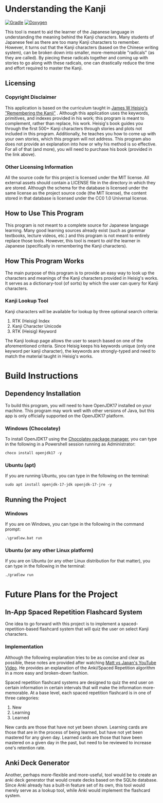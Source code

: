 # Understanding the Kanji

[![Gradle](https://github.com/samuelcmace/understanding-the-kanji/actions/workflows/gradle.yml/badge.svg)](https://github.com/samuelcmace/understanding-the-kanji/actions/workflows/gradle.yml)
[![Doxygen](https://github.com/samuelcmace/understanding-the-kanji/actions/workflows/doxygen.yml/badge.svg?branch=main)](https://github.com/samuelcmace/understanding-the-kanji/actions/workflows/doxygen.yml)

This tool is meant to aid the learner of the Japanese language in understanding the meaning behind the Kanji characters.
Many students of Japanese feel as there are too many Kanji characters to remember. However, it turns out that the Kanji
characters (based on the Chinese writing system), can be broken down into smaller, more-memorable "radicals" (as they
are called). By piecing these radicals together and coming up with stories to go along with these radicals, one can
drastically reduce the time and effort required to master the Kanji.

## Licensing

### Copyright Disclaimer

This application is based on the curriculum taught in
[James W Heisig's "Remembering the Kanji"](https://www.amazon.com/Remembering-Kanji-Complete-Japanese-Characters/dp/0824835921)
. Although this application uses the keywords, primitives, and indexes provided in his work; this program is meant to
complement, rather than replace, his work. Heisig's book guides you through the first 500+ Kanji characters through
stories and plots not included in this program. Additionally, he teaches you how to come up with your own stories, which
this program will not address. This program also does not provide an explanation into how or why his method is so
effective. For all of that (and more), you will need to purchase his book (provided in the link above).

### Other Licensing Information

All the source code for this project is licensed under the MIT license. All external assets should contain a LICENSE
file in the directory in which they are stored. Although the schema for the database is licensed under the same license
as the project source code (the MIT license), the content stored in that database is licensed under the CC0 1.0
Universal license.

## How to Use This Program

This program is not meant to a complete source for Japanese language learning. Many good learning sources already
exist (such as grammar textbooks, lecture videos, etc.) and this program is not meant to entirely replace those tools.
However, this tool is meant to _aid_ the learner in Japanese (specifically in remembering the Kanji characters).

## How This Program Works

The main purpose of this program is to provide an easy way to look up the characters and meanings of the Kanji
characters provided in Heisig's works. It serves as a dictionary-tool (of sorts) by which the user can query for Kanji
characters.

### Kanji Lookup Tool

Kanji characters will be available for lookup by three optional search criteria:

1. RTK (Heisig) Index
2. Kanji Character Unicode
3. RTK (Heisig) Keyword

The Kanji lookup page allows the user to search based on one of the aforementioned criteria. Since Heisig keeps his
keywords unique (only one keyword per kanji character), the keywords are strongly-typed and need to match the material
taught in Heisig's works.

# Build Instructions

## Dependency Installation

To build this program, you will need to have OpenJDK17 installed on your machine. This program may work well with other
versions of Java, but this app is only officially supported on the OpenJDK17 platform.

### Windows (Chocolatey)

To install OpenJDK17 using the [Chocolatey package manager](https://chocolatey.org/), you can type in the following in a
Powershell session running as Administrator:

```
choco install openjdk17 -y
```

### Ubuntu (apt)

If you are running Ubuntu, you can type in the following on the terminal:

```
sudo apt install openjdk-17-jdk openjdk-17-jre -y
```

## Running the Project

### Windows

If you are on Windows, you can type in the following in the command prompt:

```
.\gradlew.bat run
```

### Ubuntu (or any other Linux platform)

If you are on Ubuntu (or any other Linux distribution for that matter), you can type in the following in the terminal:

```
./gradlew run
```

# Future Plans for the Project

## In-App Spaced Repetition Flashcard System

One idea to go forward with this project is to implement a spaced-repetition-based flashcard system that will quiz the
user on select Kanji characters.

### Implementation

Although the following explanation tries to be as concise and clear as possible, these notes are provided after
watching [Matt vs Japan's YouTube Video](https://www.youtube.com/watch?v=lz60qTP2Gx0). He provides an explanation of the
Anki/Spaced Repetition algorithm in a more easy and broken-down fashion.

Spaced repetition flashcard systems are designed to quiz the end user on certain information in certain intervals that
will make the information more-memorable. At a base level, each spaced repetition flashcard is in one of three
categories:

1. New
2. Learning
3. Learned

New cards are those that have not yet been shown. Learning cards are those that are in the process of being learned, but
have not yet been mastered for any given day. Learned cards are those that have been mastered on a given day in the
past, but need to be reviewed to increase one's retention rate.

## Anki Deck Generator

Another, perhaps more-flexible and more-useful, tool would be to create an anki deck generator that would create decks
based on the SQLite database. Since Anki already has a built-in feature set of its own, this tool would merely serve as
a lookup tool, while Anki would implement the flashcard system.
